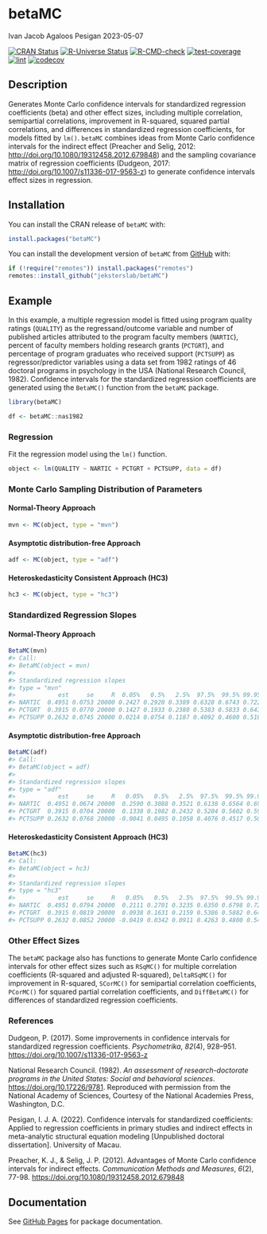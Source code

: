 betaMC
================
Ivan Jacob Agaloos Pesigan
2023-05-07

<!-- README.md is generated from README.Rmd. Please edit that file -->
<!-- badges: start -->

[![CRAN
Status](https://www.r-pkg.org/badges/version/betaMC)](https://cran.r-project.org/package=betaMC)
[![R-Universe
Status](https://jeksterslab.r-universe.dev/badges/betaMC)](https://jeksterslab.r-universe.dev)
[![R-CMD-check](https://github.com/jeksterslab/betaMC/workflows/R-CMD-check/badge.svg)](https://github.com/jeksterslab/betaMC/actions)
[![test-coverage](https://github.com/jeksterslab/betaMC/actions/workflows/test-coverage.yaml/badge.svg)](https://github.com/jeksterslab/betaMC/actions/workflows/test-coverage.yaml)
[![lint](https://github.com/jeksterslab/betaMC/actions/workflows/lint.yaml/badge.svg)](https://github.com/jeksterslab/betaMC/actions/workflows/lint.yaml)
[![codecov](https://codecov.io/gh/jeksterslab/betaMC/branch/main/graph/badge.svg?token=KVLUET3DJ6)](https://codecov.io/gh/jeksterslab/betaMC)
<!-- badges: end -->

## Description

Generates Monte Carlo confidence intervals for standardized regression
coefficients (beta) and other effect sizes, including multiple
correlation, semipartial correlations, improvement in R-squared, squared
partial correlations, and differences in standardized regression
coefficients, for models fitted by `lm()`. `betaMC` combines ideas from
Monte Carlo confidence intervals for the indirect effect (Preacher and
Selig, 2012: <http://doi.org/10.1080/19312458.2012.679848>) and the
sampling covariance matrix of regression coefficients (Dudgeon, 2017:
<http://doi.org/10.1007/s11336-017-9563-z>) to generate confidence
intervals effect sizes in regression.

## Installation

You can install the CRAN release of `betaMC` with:

``` r
install.packages("betaMC")
```

You can install the development version of `betaMC` from
[GitHub](https://github.com/jeksterslab/betaMC) with:

``` r
if (!require("remotes")) install.packages("remotes")
remotes::install_github("jeksterslab/betaMC")
```

## Example

In this example, a multiple regression model is fitted using program
quality ratings (`QUALITY`) as the regressand/outcome variable and
number of published articles attributed to the program faculty members
(`NARTIC`), percent of faculty members holding research grants
(`PCTGRT`), and percentage of program graduates who received support
(`PCTSUPP`) as regressor/predictor variables using a data set from 1982
ratings of 46 doctoral programs in psychology in the USA (National
Research Council, 1982). Confidence intervals for the standardized
regression coefficients are generated using the `BetaMC()` function from
the `betaMC` package.

``` r
library(betaMC)
```

``` r
df <- betaMC::nas1982
```

### Regression

Fit the regression model using the `lm()` function.

``` r
object <- lm(QUALITY ~ NARTIC + PCTGRT + PCTSUPP, data = df)
```

### Monte Carlo Sampling Distribution of Parameters

#### Normal-Theory Approach

``` r
mvn <- MC(object, type = "mvn")
```

#### Asymptotic distribution-free Approach

``` r
adf <- MC(object, type = "adf")
```

#### Heteroskedasticity Consistent Approach (HC3)

``` r
hc3 <- MC(object, type = "hc3")
```

### Standardized Regression Slopes

#### Normal-Theory Approach

``` r
BetaMC(mvn)
#> Call:
#> BetaMC(object = mvn)
#> 
#> Standardized regression slopes
#> type = "mvn"
#>            est     se     R  0.05%   0.5%   2.5%  97.5%  99.5% 99.95%
#> NARTIC  0.4951 0.0753 20000 0.2427 0.2920 0.3389 0.6328 0.6743 0.7225
#> PCTGRT  0.3915 0.0770 20000 0.1427 0.1933 0.2380 0.5383 0.5833 0.6435
#> PCTSUPP 0.2632 0.0745 20000 0.0214 0.0754 0.1187 0.4092 0.4600 0.5185
```

#### Asymptotic distribution-free Approach

``` r
BetaMC(adf)
#> Call:
#> BetaMC(object = adf)
#> 
#> Standardized regression slopes
#> type = "adf"
#>            est     se     R   0.05%   0.5%   2.5%  97.5%  99.5% 99.95%
#> NARTIC  0.4951 0.0674 20000  0.2590 0.3088 0.3521 0.6138 0.6564 0.6907
#> PCTGRT  0.3915 0.0704 20000  0.1338 0.1982 0.2432 0.5204 0.5602 0.5972
#> PCTSUPP 0.2632 0.0768 20000 -0.0041 0.0495 0.1058 0.4076 0.4517 0.5058
```

#### Heteroskedasticity Consistent Approach (HC3)

``` r
BetaMC(hc3)
#> Call:
#> BetaMC(object = hc3)
#> 
#> Standardized regression slopes
#> type = "hc3"
#>            est     se     R   0.05%   0.5%   2.5%  97.5%  99.5% 99.95%
#> NARTIC  0.4951 0.0794 20000  0.2111 0.2701 0.3235 0.6350 0.6798 0.7241
#> PCTGRT  0.3915 0.0819 20000  0.0938 0.1631 0.2159 0.5386 0.5882 0.6433
#> PCTSUPP 0.2632 0.0852 20000 -0.0419 0.0342 0.0911 0.4263 0.4800 0.5413
```

### Other Effect Sizes

The `betaMC` package also has functions to generate Monte Carlo
confidence intervals for other effect sizes such as `RSqMC()` for
multiple correlation coefficients (R-squared and adjusted R-squared),
`DeltaRSqMC()` for improvement in R-squared, `SCorMC()` for semipartial
correlation coefficients, `PCorMC()` for squared partial correlation
coefficients, and `DiffBetaMC()` for differences of standardized
regression coefficients.

### References

Dudgeon, P. (2017). Some improvements in confidence intervals for
standardized regression coefficients. *Psychometrika*, *82*(4), 928–951.
<https://doi.org/10.1007/s11336-017-9563-z>

National Research Council. (1982). *An assessment of research-doctorate
programs in the United States: Social and behavioral sciences*.
<https://doi.org/10.17226/9781>. Reproduced with permission from the
National Academy of Sciences, Courtesy of the National Academies Press,
Washington, D.C.

Pesigan, I. J. A. (2022). Confidence intervals for standardized
coefficients: Applied to regression coefficients in primary studies and
indirect effects in meta-analytic structural equation modeling
\[Unpublished doctoral dissertation\]. University of Macau.

Preacher, K. J., & Selig, J. P. (2012). Advantages of Monte Carlo
confidence intervals for indirect effects. *Communication Methods and
Measures*, *6*(2), 77-98. <https://doi.org/10.1080/19312458.2012.679848>

## Documentation

See [GitHub Pages](https://jeksterslab.github.io/betaMC/index.html) for
package documentation.
